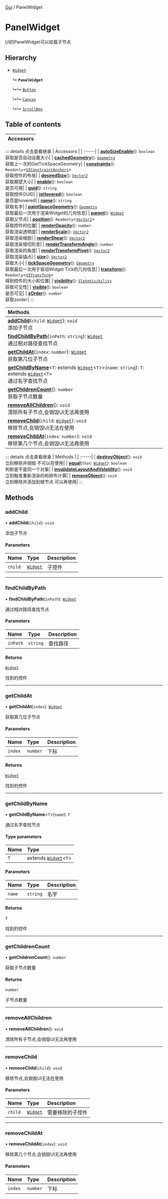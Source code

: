 [Gui](../groups/Core.Gui.md) / PanelWidget

# PanelWidget <Badge type="tip" text="Class" /> <Score text="PanelWidget" />

UI的PanelWidget可以挂载子节点

## Hierarchy

- [`Widget`](mw.Widget.md)

  ↳ **`PanelWidget`**

  ↳↳ [`Button`](mw.Button.md)

  ↳↳ [`Canvas`](mw.Canvas.md)

  ↳↳ [`ScrollBox`](mw.ScrollBox.md)

## Table of contents

| Accessors |
| :-----|


::: details 点击查看继承
| Accessors |
| :-----|
| **[autoSizeEnable](mw.Widget.md#autosizeenable)**(): `boolean` <br> 获取是否自动设置大小|
| **[cachedGeometry](mw.Widget.md#cachedgeometry)**(): [`Geometry`](mw.Geometry.md) <br> 获取上一次的GetTickSpaceGeometry|
| **[constraints](mw.Widget.md#constraints)**(): `Readonly`<[`UIConstraintAnchors`](mw.UIConstraintAnchors.md)\> <br> 获取控件的布局|
| **[desiredSize](mw.Widget.md#desiredsize)**(): [`Vector2`](mw.Vector2.md) <br> 获取期望大小|
| **[enable](mw.Widget.md#enable)**(): `boolean` <br> 是否可用|
| **[guid](mw.Widget.md#guid)**(): `string` <br> 获取控件GUID|
| **[isHovered](mw.Widget.md#ishovered)**(): `boolean` <br> 是否是hovered|
| **[name](mw.Widget.md#name)**(): `string` <br> 获取名字|
| **[paintSpaceGeometry](mw.Widget.md#paintspacegeometry)**(): [`Geometry`](mw.Geometry.md) <br> 获取最后一次用于渲染Widget的几何信息|
| **[parent](mw.Widget.md#parent)**(): [`Widget`](mw.Widget.md) <br> 获取父节点|
| **[position](mw.Widget.md#position)**(): `Readonly`<[`Vector2`](mw.Vector2.md)\> <br> 获取控件的位置|
| **[renderOpacity](mw.Widget.md#renderopacity)**(): `number` <br> 获取渲染透明度|
| **[renderScale](mw.Widget.md#renderscale)**(): [`Vector2`](mw.Vector2.md) <br> 获取渲染缩放|
| **[renderShear](mw.Widget.md#rendershear)**(): [`Vector2`](mw.Vector2.md) <br> 获取渲染错切形变|
| **[renderTransformAngle](mw.Widget.md#rendertransformangle)**(): `number` <br> 获取渲染的角度|
| **[renderTransformPivot](mw.Widget.md#rendertransformpivot)**(): [`Vector2`](mw.Vector2.md) <br> 获取渲染锚点|
| **[size](mw.Widget.md#size)**(): [`Vector2`](mw.Vector2.md) <br> 获取大小|
| **[tickSpaceGeometry](mw.Widget.md#tickspacegeometry)**(): [`Geometry`](mw.Geometry.md) <br> 获取最后一次用于驱动Widget Tick的几何信息|
| **[transform](mw.Widget.md#transform)**(): `Readonly`<[`UITransform`](mw.UITransform.md)\> <br> 得到控件的大小和位置|
| **[visibility](mw.Widget.md#visibility)**(): [`SlateVisibility`](../enums/mw.SlateVisibility.md) <br> 获取可见性|
| **[visible](mw.Widget.md#visible)**(): `boolean` <br> 是否可见|
| **[zOrder](mw.Widget.md#zorder)**(): `number` <br> 获取zorder|
:::


| Methods |
| :-----|
| **[addChild](mw.PanelWidget.md#addchild)**(`child`: [`Widget`](mw.Widget.md)): `void` <br> 添加子节点|
| **[findChildByPath](mw.PanelWidget.md#findchildbypath)**(`inPath`: `string`): [`Widget`](mw.Widget.md) <br> 通过相对路径查找节点|
| **[getChildAt](mw.PanelWidget.md#getchildat)**(`index`: `number`): [`Widget`](mw.Widget.md) <br> 获取第几位子节点|
| **[getChildByName](mw.PanelWidget.md#getchildbyname)**<`T`: extends [`Widget`](mw.Widget.md)<`T`\>\>(`name`: `string`): `T`: extends [`Widget`](mw.Widget.md)<`T`\> <br> 通过名字查找节点|
| **[getChildrenCount](mw.PanelWidget.md#getchildrencount)**(): `number` <br> 获取子节点数量|
| **[removeAllChildren](mw.PanelWidget.md#removeallchildren)**(): `void` <br> 清除所有子节点,会销毁UI无法再使用|
| **[removeChild](mw.PanelWidget.md#removechild)**(`child`: [`Widget`](mw.Widget.md)): `void` <br> 移除节点,会销毁UI无法在使用|
| **[removeChildAt](mw.PanelWidget.md#removechildat)**(`index`: `number`): `void` <br> 移除第几个节点,会销毁UI无法再使用|


::: details 点击查看继承
| Methods |
| :-----|
| **[destroyObject](mw.Widget.md#destroyobject)**(): `void` <br> 立刻移除并销毁 不可以在使用|
| **[equal](mw.Widget.md#equal)**(`that`: [`Widget`](mw.Widget.md)): `boolean` <br> 判断是不是同一个对象|
| **[invalidateLayoutAndVolatility](mw.Widget.md#invalidatelayoutandvolatility)**(): `void` <br> 立刻触发重新渲染的和排布计算|
| **[removeObject](mw.Widget.md#removeobject)**(): `void` <br> 立刻移除并添加到根节点 可以再使用|
:::


## Methods

### addChild <Score text="addChild" /> 

• **addChild**(`child`): `void` <Badge type="tip" text="client" />

添加子节点


#### Parameters

| Name | Type | Description |
| :------ | :------ | :------ |
| `child` | [`Widget`](mw.Widget.md) | 子控件 |


___

### findChildByPath <Score text="findChildByPath" /> 

• **findChildByPath**(`inPath`): [`Widget`](mw.Widget.md) <Badge type="tip" text="client" />

通过相对路径查找节点


#### Parameters

| Name | Type | Description |
| :------ | :------ | :------ |
| `inPath` | `string` | 查找路径 |

#### Returns

[`Widget`](mw.Widget.md)

找到的控件

___

### getChildAt <Score text="getChildAt" /> 

• **getChildAt**(`index`): [`Widget`](mw.Widget.md) <Badge type="tip" text="client" />

获取第几位子节点


#### Parameters

| Name | Type | Description |
| :------ | :------ | :------ |
| `index` | `number` | 下标 |

#### Returns

[`Widget`](mw.Widget.md)

找到的控件

___

### getChildByName <Score text="getChildByName" /> 

• **getChildByName**<`T`\>(`name`): `T` <Badge type="tip" text="client" />

通过名字查找节点


#### Type parameters

| Name | Type |
| :------ | :------ |
| `T` | extends [`Widget`](mw.Widget.md)<`T`\> |

#### Parameters

| Name | Type | Description |
| :------ | :------ | :------ |
| `name` | `string` | 名字 |

#### Returns

`T`

找到的控件

___

### getChildrenCount <Score text="getChildrenCount" /> 

• **getChildrenCount**(): `number` <Badge type="tip" text="client" />

获取子节点数量


#### Returns

`number`

子节点数量

___

### removeAllChildren <Score text="removeAllChildren" /> 

• **removeAllChildren**(): `void` <Badge type="tip" text="client" />

清除所有子节点,会销毁UI无法再使用



___

### removeChild <Score text="removeChild" /> 

• **removeChild**(`child`): `void` <Badge type="tip" text="client" />

移除节点,会销毁UI无法在使用


#### Parameters

| Name | Type | Description |
| :------ | :------ | :------ |
| `child` | [`Widget`](mw.Widget.md) | 需要移除的子控件 |


___

### removeChildAt <Score text="removeChildAt" /> 

• **removeChildAt**(`index`): `void` <Badge type="tip" text="client" />

移除第几个节点,会销毁UI无法再使用


#### Parameters

| Name | Type | Description |
| :------ | :------ | :------ |
| `index` | `number` | 下标 |

